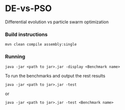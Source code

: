 # DE-vs-PSO
Differential evolution vs particle swarm optimization


### Build instructions
```
mvn clean compile assembly:single
```

### Running


```
java -jar <path to jar>.jar -display <Benchmark name>
```

To run the benchmarks and output the rest results
```
java -jar <path to jar>.jar -test
```
or
```
java -jar <path to jar>.jar -test <Benchmark name>
```
